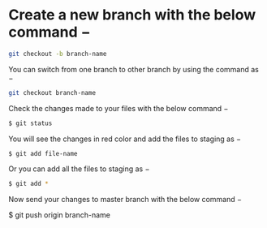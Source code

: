 # Create a new branch with the below command −

``` bash
git checkout -b branch-name
```

You can switch from one branch to other branch by using the command as −

``` bash
git checkout branch-name
```

Check the changes made to your files with the below command −

``` bash
$ git status
```

You will see the changes in red color and add the files to staging as −

``` bash
$ git add file-name
```

Or you can add all the files to staging as −

``` bash
$ git add *
```

Now send your changes to master branch with the below command −

$ git push origin branch-name

